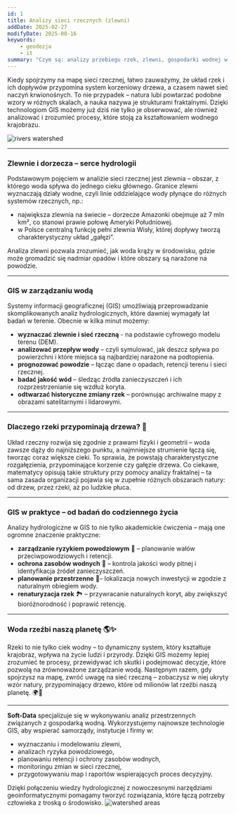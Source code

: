 ```yaml
---
id: 1
title: Analizy sieci rzecznych (zlewni)
addDate: 2025-02-27
modifyDate: 2025-08-16
keywords:
    - geodezja
    - it
summary: "Czym są: analizy przebiegu rzek, zlewni, gospodarki wodnej w GiS? Do czego służą i gdzie znajdują zastosowanie?"
---
```




Kiedy spojrzymy na mapę sieci rzecznej, łatwo zauważymy, że układ rzek i ich dopływów przypomina system korzeniowy drzewa, a czasem nawet sieć naczyń krwionośnych. To nie przypadek – natura lubi powtarzać podobne wzory w różnych skalach, a nauka nazywa je strukturami fraktalnymi. Dzięki technologiom GIS możemy już dziś nie tylko je obserwować, ale również analizować i zrozumieć procesy, które stoją za kształtowaniem wodnego krajobrazu.

![rivers watershed](/images/blog/images/1/rivers.jpg)
________________________________________
### Zlewnie i dorzecza – serce hydrologii
Podstawowym pojęciem w analizie sieci rzecznej jest zlewnia – obszar, z którego woda spływa do jednego cieku głównego. Granice zlewni wyznaczają działy wodne, czyli linie oddzielające wody płynące do różnych systemów rzecznych, np.:
- największa zlewnia na świecie – dorzecze Amazonki obejmuje aż 7 mln km², co stanowi prawie połowę Ameryki Południowej.
- w Polsce centralną funkcję pełni zlewnia Wisły, której dopływy tworzą charakterystyczny układ „gałęzi”.

Analiza zlewni pozwala zrozumieć, jak woda krąży w środowisku, gdzie może gromadzić się nadmiar opadów i które obszary są narażone na powodzie.

________________________________________
### GIS w zarządzaniu wodą
Systemy informacji geograficznej (GIS) umożliwiają przeprowadzanie skomplikowanych analiz hydrologicznych, które dawniej wymagały lat badań w terenie. Obecnie w kilka minut możemy:
- **wyznaczać zlewnie i sieć rzeczną** -  na podstawie cyfrowego modelu terenu (DEM).
- **analizować przepływ wody** – czyli symulować, jak deszcz spływa po powierzchni i które miejsca są najbardziej narażone na podtopienia.
- **prognozować powodzie** – łącząc dane o opadach, retencji terenu i sieci rzecznej.
- **badać jakość wód** – śledząc źródła zanieczyszczeń i ich rozprzestrzenianie się wzdłuż koryta.
- **odtwarzać historyczne zmiany rzek** – porównując archiwalne mapy z obrazami satelitarnymi i lidarowymi.
________________________________________
### Dlaczego rzeki przypominają drzewa? 🌿
Układ rzeczny rozwija się zgodnie z prawami fizyki i geometrii – woda zawsze dąży do najniższego punktu, a najmniejsze strumienie łączą się, tworząc coraz większe cieki. To sprawia, że powstają charakterystyczne rozgałęzienia, przypominające korzenie czy gałęzie drzewa.
Co ciekawe, matematycy opisują takie struktury przy pomocy analizy fraktalnej – ta sama zasada organizacji pojawia się w zupełnie różnych obszarach natury: od drzew, przez rzeki, aż po ludzkie płuca.
________________________________________
### GIS w praktyce – od badań do codziennego życia
Analizy hydrologiczne w GIS to nie tylko akademickie ćwiczenia – mają one ogromne znaczenie praktyczne:
-  **zarządzanie ryzykiem powodziowym** 🌊 – planowanie wałów przeciwpowodziowych i retencji.
-  **ochrona zasobów wodnych** 🚰 – kontrola jakości wody pitnej i identyfikacja źródeł zanieczyszczeń.
-  **planowanie przestrzenne** 🌱– lokalizacja nowych inwestycji w zgodzie z naturalnym obiegiem wody.
-  **renaturyzacja rzek** 🏞️ – przywracanie naturalnych koryt, aby zwiększyć bioróżnorodność i poprawić retencję.
________________________________________
### Woda rzeźbi naszą planetę 🌎✨
Rzeki to nie tylko ciek wodny – to dynamiczny system, który kształtuje krajobraz, wpływa na życie ludzi i przyrody. Dzięki GIS możemy lepiej zrozumieć te procesy, przewidywać ich skutki i podejmować decyzje, które pozwolą na zrównoważone zarządzanie wodą.
Następnym razem, gdy spojrzysz na mapę, zwróć uwagę na sieć rzeczną – zobaczysz w niej ukryty wzór natury, przypominający drzewo, które od milionów lat rzeźbi naszą planetę. 🌍🌿

________________________________________
**Soft-Data** specjalizuje się w wykonywaniu analiz przestrzennych związanych z gospodarką wodną. Wykorzystujemy najnowsze technologie GIS, aby wspierać samorządy, instytucje i firmy w:
- wyznaczaniu i modelowaniu zlewni,
- analizach ryzyka powodziowego,
- planowaniu retencji i ochrony zasobów wodnych,
- monitoringu zmian w sieci rzecznej,
- przygotowywaniu map i raportów wspierających proces decyzyjny.


Dzięki połączeniu wiedzy hydrologicznej z nowoczesnymi narzędziami geoinformatycznymi pomagamy tworzyć rozwiązania, które łączą potrzeby człowieka z troską o środowisko.
![watershed areas](/images/blog/images/1/watershed.jpg)
